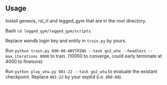 ## Usage

Install genesis, rsl_rl and legged_gym that are in the root directory.

Bash `cd legged_gym/legged_gym/scripts`.

Replace wandb login key and entity in `train.py` by yours.

Run `python train.py 000-00-ANYTHING --task go2_wtw --headless --max_iterations 8000` to train. (10000 to converge, could early terminate at 4000 to finetune)

Run `python play_wtw.py 001-22 --task go2_wtw` to evaluate the existant checkpoint. Replace `001-22` by your exptid (i.e. `000-00`).